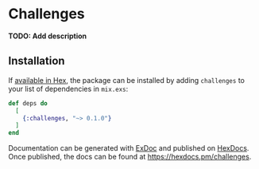 # Challenges

**TODO: Add description**

## Installation

If [available in Hex](https://hex.pm/docs/publish), the package can be installed
by adding `challenges` to your list of dependencies in `mix.exs`:

```elixir
def deps do
  [
    {:challenges, "~> 0.1.0"}
  ]
end
```

Documentation can be generated with [ExDoc](https://github.com/elixir-lang/ex_doc)
and published on [HexDocs](https://hexdocs.pm). Once published, the docs can
be found at <https://hexdocs.pm/challenges>.
